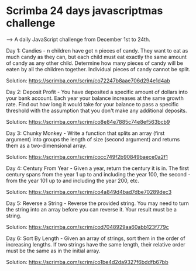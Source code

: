 # Scrimba 24 days javascriptmas challenge

--> A daily JavaScript challenge from December 1st to 24th.

Day 1: Candies - n children have got n pieces of candy. They want to eat as much candy as they can, but each child must eat exactly the same amount of candy as any other child. Determine how many pieces of candy will be eaten by all the children together. Individual pieces of candy cannot be split.

Solution: https://scrimba.com/scrim/co72247b8aae706d294e1d4ab

Day 2: Deposit Profit - You have deposited a specific amount of dollars into your bank account. Each year your balance increases at the same growth rate. Find out how long it would take for your balance to pass a specific threshold with the assumption that you don't make any additional deposits.

Solution: https://scrimba.com/scrim/co8e84e7885c74e8ef563bcb9

Day 3: Chunky Monkey - Write a function that splits an array (first argument) into groups the length of size (second argument) and returns them as a two-dimensional array.

Solution: https://scrimba.com/scrim/cocc749f2b90849baece0a2f1

Day 4: Century From Year - Given a year, return the century it is in. The first century spans from the year 1 up to and including the year 100, the second - from the year 101 up to and including the year 200, etc.

Solution: https://scrimba.com/scrim/co4a849d4bad7dbe70289dec3

Day 5: Reverse a String - Reverse the provided string. You may need to turn the string into an array before you can reverse it. Your result must be a string.

Solution: https://scrimba.com/scrim/cod7048929aa60abb123f779c

Day 6: Sort By Length - Given an array of strings, sort them in the order of increasing lengths. If two strings have the same length, their relative order must be the same as in the initial array.

Solution: https://scrimba.com/scrim/co1be4d2da9327f6bddfb67bb

